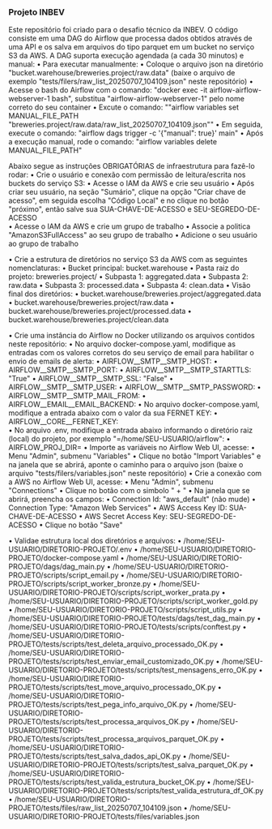 ### Projeto INBEV ###
Este repositório foi criado para o desafio técnico da INBEV.
O código consiste em uma DAG do Airflow que processa dados obtidos através de uma API e os salva em arquivos do tipo parquet em um bucket no serviço S3 da AWS.
A DAG suporta execução agendada (a cada 30 minutos) e manual:
  •	Para executar manualmente:
    •	Coloque o arquivo json na diretório "bucket.warehouse/breweries.project/raw.data" (baixe o arquivo de exemplo "tests/filers/raw_list_20250707_104109.json" neste repositório)
    •	Acesse o bash do Airflow com o comando: "docker exec -it airflow-airflow-webserver-1 bash", substitua "airflow-airflow-webserver-1" pelo nome correto do seu container
    •	Excute o comando: ""airflow variables set MANUAL_FILE_PATH "breweries.project/raw.data/raw_list_20250707_104109.json""
    •	Em seguida, execute o comando: "airflow dags trigger -c '{"manual": true}' main"
    •	Após a execução manual, rode o comando: "airflow variables delete MANUAL_FILE_PATH"
    
Abaixo segue as instruções OBRIGATÓRIAS de infraestrutura para fazê-lo rodar:
•	Crie o usuário e conexão com permissão de leitura/escrita nos buckets do serviço S3:
  •	Acesse o IAM da AWS e crie seu usuário
  •	Após criar seu usuário, na seção "Sumário", clique na opção "Criar chave de acesso", em seguida escolha "Código Local" e no clique no botão "próximo", então salve sua SUA-CHAVE-DE-ACESSO e SEU-SEGREDO-DE-ACESSO  
  •	Acesse o IAM da AWS e crie um grupo de trabalho
  •	Associe a politica "AmazonS3FullAccess" ao seu grupo de trabalho
  •	Adicione o seu usuário ao grupo de trabalho

•	Crie a estrutura de diretórios no serviço S3 da AWS com as seguintes nomenclaturas:
  •	Bucket principal: bucket.warehouse
  •	Pasta raiz do projeto: breweries.project/
  •	Subpasta 1: aggregated.data
  •	Subpasta 2: raw.data
  •	Subpasta 3: processed.data
  •	Subpasta 4: clean.data
  •	Visão final dos diretórios: 
    •	bucket.warehouse/breweries.project/aggregated.data
    •	bucket.warehouse/breweries.project/raw.data
    •	bucket.warehouse/breweries.project/processed.data
    •	bucket.warehouse/breweries.project/clean.data

•	Crie uma instância do Airflow no Docker utilizando os arquivos contidos neste repositório:
  •	No arquivo docker-compose.yaml, modifique as entradas com os valores corretos do seu serviço de email para habilitar o envio de emails de alerta:
    •	AIRFLOW__SMTP__SMTP_HOST:
    •	AIRFLOW__SMTP__SMTP_PORT:
    •	AIRFLOW__SMTP__SMTP_STARTTLS: "True"
    •	AIRFLOW__SMTP__SMTP_SSL: "False"
    •	AIRFLOW__SMTP__SMTP_USER:
    •	AIRFLOW__SMTP__SMTP_PASSWORD:
    •	AIRFLOW__SMTP__SMTP_MAIL_FROM:
    •	AIRFLOW__EMAIL__EMAIL_BACKEND:
  •	No arquivo docker-compose.yaml, modifique a entrada abaixo com o valor da sua FERNET KEY:
    •	AIRFLOW__CORE__FERNET_KEY:   
  •	No arquivo .env, modifique a entrada abaixo informando o diretório raiz (local) do projeto, por exemplo "=/home/SEU-USUARIO/airflow":
    •	AIRFLOW_PROJ_DIR=
  •	Importe as variáveis no Airflow Web UI, acesse:
    •	Menu "Admin", submenu "Variables"
    •	Clique no botão "Import Variables" e na janela que se abrirá, aponte o caminho para o arquivo json (baixe o arquivo "tests/filers/variables.json" neste repositório)
  •	Crie a conexão com a AWS no Airflow Web UI, acesse:
    •	Menu "Admin", submenu "Connections"
    •	Clique no botão com o simbolo " + "
    •	Na janela que se abrirá, preencha os campos:
      •	Connection Id: "aws_default" (não mude)
      •	Connection Type: "Amazon Web Services"
      •	AWS Access Key ID: SUA-CHAVE-DE-ACESSO
      •	AWS Secret Access Key: SEU-SEGREDO-DE-ACESSO
      •	Clique no botão "Save"

•	Validae estrutura local dos diretórios e arquivos:
  •	/home/SEU-USUARIO/DIRETORIO-PROJETO/.env
  •	/home/SEU-USUARIO/DIRETORIO-PROJETO/docker-compose.yaml
  •	/home/SEU-USUARIO/DIRETORIO-PROJETO/dags/dag_main.py
  •	/home/SEU-USUARIO/DIRETORIO-PROJETO/scripts/script_email.py
  •	/home/SEU-USUARIO/DIRETORIO-PROJETO/scripts/script_worker_bronze.py
  •	/home/SEU-USUARIO/DIRETORIO-PROJETO/scripts/script_worker_prata.py
  •	/home/SEU-USUARIO/DIRETORIO-PROJETO/scripts/script_worker_gold.py
  •	/home/SEU-USUARIO/DIRETORIO-PROJETO/scripts/script_utils.py
  •	/home/SEU-USUARIO/DIRETORIO-PROJETO/tests/dags/test_dag_main.py
  •	/home/SEU-USUARIO/DIRETORIO-PROJETO/tests/scripts/conftest.py
  •	/home/SEU-USUARIO/DIRETORIO-PROJETO/tests/scripts/test_deleta_arquivo_processado_OK.py
  •	/home/SEU-USUARIO/DIRETORIO-PROJETO/tests/scripts/test_enviar_email_customizado_OK.py
  •	/home/SEU-USUARIO/DIRETORIO-PROJETO/tests/scripts/test_mensagens_erro_OK.py
  •	/home/SEU-USUARIO/DIRETORIO-PROJETO/tests/scripts/test_move_arquivo_processado_OK.py
  •	/home/SEU-USUARIO/DIRETORIO-PROJETO/tests/scripts/test_pega_info_arquivo_OK.py
  •	/home/SEU-USUARIO/DIRETORIO-PROJETO/tests/scripts/test_processa_arquivos_OK.py
  •	/home/SEU-USUARIO/DIRETORIO-PROJETO/tests/scripts/test_processa_arquivos_parquet_OK.py
  •	/home/SEU-USUARIO/DIRETORIO-PROJETO/tests/scripts/test_salva_dados_api_OK.py
  •	/home/SEU-USUARIO/DIRETORIO-PROJETO/tests/scripts/test_salva_parquet_OK.py
  •	/home/SEU-USUARIO/DIRETORIO-PROJETO/tests/scripts/test_valida_estrutura_bucket_OK.py
  •	/home/SEU-USUARIO/DIRETORIO-PROJETO/tests/scripts/test_valida_estrutura_df_OK.py
  •	/home/SEU-USUARIO/DIRETORIO-PROJETO/tests/files/raw_list_20250707_104109.json
  •	/home/SEU-USUARIO/DIRETORIO-PROJETO/tests/files/variables.json
